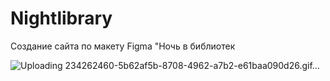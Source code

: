 # Nightlibrary
Создание сайта по макету Figma "Ночь в библиотек





![Uploading 234262460-5b62af5b-8708-4962-a7b2-e61baa090d26.gif…]()
